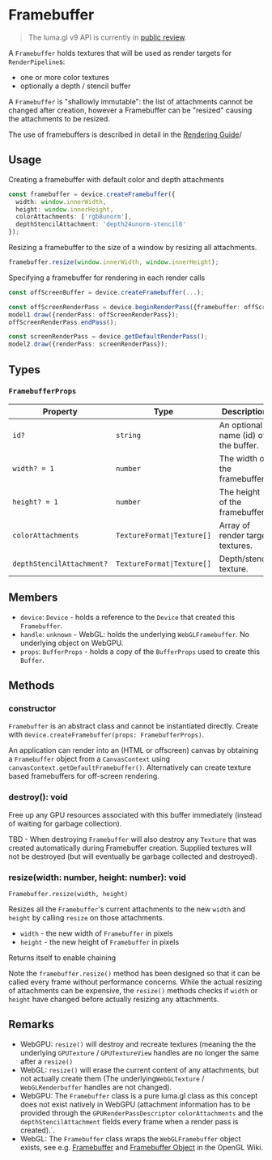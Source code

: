 # Framebuffer

> The luma.gl v9 API is currently in [public review](/docs/public-review).

A `Framebuffer` holds textures that will be used as render targets for `RenderPipeline`s:
- one or more color textures
- optionally a depth / stencil buffer

A `Framebuffer` is "shallowly immutable": the list of attachments cannot be changed after creation,
however a Framebuffer can be "resized" causing the attachments to be resized.

The use of framebuffers is described in detail in the [Rendering Guide](/docs/api-guide/rendering)/

## Usage

Creating a framebuffer with default color and depth attachments

```typescript
const framebuffer = device.createFramebuffer({
  width: window.innerWidth,
  height: window.innerHeight,
  colorAttachments: ['rgb8unorm'],
  depthStencilAttachment: 'depth24unorm-stencil8'
});
```

Resizing a framebuffer to the size of a window by resizing all attachments.

```typescript
framebuffer.resize(window.innerWidth, window.innerHeight);
```

Specifying a framebuffer for rendering in each render calls

```typescript
const offScreenBuffer = device.createFramebuffer(...);

const offScreenRenderPass = device.beginRenderPass({framebuffer: offScreenFramebuffer});
model1.draw({renderPass: offScreenRenderPass});
offScreenRenderPass.endPass();

const screenRenderPass = device.getDefaultRenderPass();
model2.draw({renderPass: screenRenderPass});
```

## Types

### `FramebufferProps`

| Property                  | Type                       | Description                          |
| ------------------------- | -------------------------- | ------------------------------------ |
| `id?`                     | `string`                   | An optional name (id) of the buffer. |
| `width? = 1`              | `number`                   | The width of the framebuffer.        |
| `height? = 1`             | `number`                   | The height of the framebuffer.       |
| `colorAttachments`        | `TextureFormat\|Texture[]` | Array of render target textures.     |
| `depthStencilAttachment?` | `TextureFormat\|Texture[]` | Depth/stencil texture.               |

## Members

- `device`: `Device` - holds a reference to the `Device` that created this `Framebuffer`.
- `handle`: `unknown` - WebGL: holds the underlying `WebGLFramebuffer`. No underlying object on WebGPU.
- `props`: `BufferProps` - holds a copy of the `BufferProps` used to create this `Buffer`.

## Methods

### constructor

`Framebuffer` is an abstract class and cannot be instantiated directly. Create with `device.createFramebuffer(props: FramebufferProps)`.

An application can render into an (HTML or offscreen) canvas by obtaining a
`Framebuffer` object from a `CanvasContext` using `canvasContext.getDefaultFramebuffer()`. Alternatively can create texture based framebuffers for off-screen rendering.

### destroy(): void

Free up any GPU resources associated with this buffer immediately (instead of waiting for garbage collection).

TBD - When destroying `Framebuffer` will also destroy any `Texture` that was created automatically during Framebuffer creation. Supplied textures will not be destroyed (but will eventually be garbage collected and destroyed).

### resize(width: number, height: number): void

`Framebuffer.resize(width, height)`

Resizes all the `Framebuffer`'s current attachments to the new `width` and `height` by calling `resize` on those attachments.

- `width` - the new width of `Framebuffer` in pixels
- `height` - the new height of `Framebuffer` in pixels

Returns itself to enable chaining

Note the `framebuffer.resize()` method has been designed so that it can be called every frame without performance concerns. While the actual resizing of attachments can be expensive, the `resize()` methods checks if `width` or `height` have changed before actually resizing any attachments.

## Remarks

- WebGPU: `resize()` will destroy and recreate textures (meaning the the underlying `GPUTexture` / `GPUTextureView` handles are no longer the same after a `resize()`
- WebGL: `resize()` will erase the current content of any attachments, but not actually create them (The underlying`WebGLTexture` / `WebGLRenderbuffer` handles are not changed).
- WebGPU: The `Framebuffer` class is a pure luma.gl class as this concept does not exist natively in WebGPU (attachment information has to be provided through the `GPURenderPassDescriptor` `colorAttachments` and the `depthStencilAttachment` fields every frame when a render pass is created).`.
- WebGL: The `Framebuffer` class wraps the `WebGLFramebuffer` object exists, see e.g. [Framebuffer](https://www.khronos.org/opengl/wiki/Framebuffer)
  and [Framebuffer Object](https://www.khronos.org/opengl/wiki/Framebuffer_Object) in the OpenGL Wiki.

